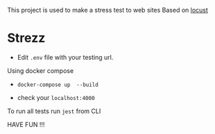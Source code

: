 This project is used to make a stress test to web sites Based on [locust](https://locust.io/)
# Strezz


- Edit `.env` file with your testing url.

Using docker compose
- `docker-compose up  --build`
 
- check your `localhost:4000`

To run all tests run `jest` from CLI

HAVE FUN !!!
